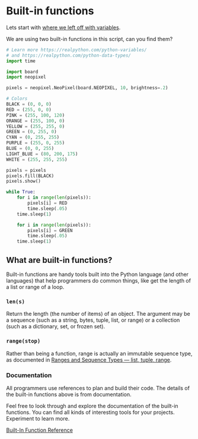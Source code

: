 # Built-in functions

Lets start with [where we left off with variables](https://github.com/mimiflynn/makerspace/blob/master/Level%202%20-%20Intro%20to%20Programming/1-variables/main.py).

We are using two built-in functions in this script, can you find them?

```python
# Learn more https://realpython.com/python-variables/
# and https://realpython.com/python-data-types/
import time

import board
import neopixel

pixels = neopixel.NeoPixel(board.NEOPIXEL, 10, brightness=.2)

# Colors
BLACK = (0, 0, 0)
RED = (255, 0, 0)
PINK = (255, 100, 120)
ORANGE = (255, 100, 0)
YELLOW = (255, 255, 0)
GREEN = (0, 255, 0)
CYAN = (0, 255, 255)
PURPLE = (255, 0, 255)
BLUE = (0, 0, 255)
LIGHT_BLUE = (80, 200, 175)
WHITE = (255, 255, 255)

pixels = pixels
pixels.fill(BLACK)
pixels.show()

while True:
    for i in range(len(pixels)):
        pixels[i] = RED
        time.sleep(.05)
    time.sleep(1)

    for i in range(len(pixels)):
        pixels[i] = GREEN
        time.sleep(.05)
    time.sleep(1)

```

## What are built-in functions?

Built-in functions are handy tools built into the Python language (and other languages) that help programmers do common things, like get the length of a list or range of a loop.

### `len(s)`

Return the length (the number of items) of an object. The argument may be a sequence (such as a string, bytes, tuple, list, or range) or a collection (such as a dictionary, set, or frozen set).

### `range(stop)`

Rather than being a function, range is actually an immutable sequence type, as documented in [Ranges and Sequence Types — list, tuple, range](https://docs.python.org/3/library/stdtypes.html#range).

### Documentation

All programmers use references to plan and build their code. The details of the built-in functions above is from documentation.

Feel free to look through and explore the documentation of the built-in functions. You can find all kinds of interesting tools for your projects. Experiment to learn more.

[Built-In Function Reference](https://docs.python.org/3/library/functions.html)
